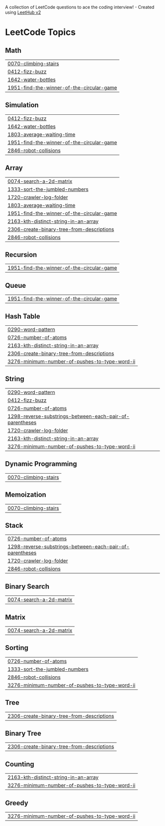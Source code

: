 A collection of LeetCode questions to ace the coding interview! - Created using [LeetHub v2](https://github.com/arunbhardwaj/LeetHub-2.0)
<!---LeetCode Topics Start-->
# LeetCode Topics
## Math
|  |
| ------- |
| [0070-climbing-stairs](https://github.com/dinesh5039/LEETCODE/tree/master/0070-climbing-stairs) |
| [0412-fizz-buzz](https://github.com/dinesh5039/LEETCODE/tree/master/0412-fizz-buzz) |
| [1642-water-bottles](https://github.com/dinesh5039/LEETCODE/tree/master/1642-water-bottles) |
| [1951-find-the-winner-of-the-circular-game](https://github.com/dinesh5039/LEETCODE/tree/master/1951-find-the-winner-of-the-circular-game) |
## Simulation
|  |
| ------- |
| [0412-fizz-buzz](https://github.com/dinesh5039/LEETCODE/tree/master/0412-fizz-buzz) |
| [1642-water-bottles](https://github.com/dinesh5039/LEETCODE/tree/master/1642-water-bottles) |
| [1803-average-waiting-time](https://github.com/dinesh5039/LEETCODE/tree/master/1803-average-waiting-time) |
| [1951-find-the-winner-of-the-circular-game](https://github.com/dinesh5039/LEETCODE/tree/master/1951-find-the-winner-of-the-circular-game) |
| [2846-robot-collisions](https://github.com/dinesh5039/LEETCODE/tree/master/2846-robot-collisions) |
## Array
|  |
| ------- |
| [0074-search-a-2d-matrix](https://github.com/dinesh5039/LEETCODE/tree/master/0074-search-a-2d-matrix) |
| [1333-sort-the-jumbled-numbers](https://github.com/dinesh5039/LEETCODE/tree/master/1333-sort-the-jumbled-numbers) |
| [1720-crawler-log-folder](https://github.com/dinesh5039/LEETCODE/tree/master/1720-crawler-log-folder) |
| [1803-average-waiting-time](https://github.com/dinesh5039/LEETCODE/tree/master/1803-average-waiting-time) |
| [1951-find-the-winner-of-the-circular-game](https://github.com/dinesh5039/LEETCODE/tree/master/1951-find-the-winner-of-the-circular-game) |
| [2163-kth-distinct-string-in-an-array](https://github.com/dinesh5039/LEETCODE/tree/master/2163-kth-distinct-string-in-an-array) |
| [2306-create-binary-tree-from-descriptions](https://github.com/dinesh5039/LEETCODE/tree/master/2306-create-binary-tree-from-descriptions) |
| [2846-robot-collisions](https://github.com/dinesh5039/LEETCODE/tree/master/2846-robot-collisions) |
## Recursion
|  |
| ------- |
| [1951-find-the-winner-of-the-circular-game](https://github.com/dinesh5039/LEETCODE/tree/master/1951-find-the-winner-of-the-circular-game) |
## Queue
|  |
| ------- |
| [1951-find-the-winner-of-the-circular-game](https://github.com/dinesh5039/LEETCODE/tree/master/1951-find-the-winner-of-the-circular-game) |
## Hash Table
|  |
| ------- |
| [0290-word-pattern](https://github.com/dinesh5039/LEETCODE/tree/master/0290-word-pattern) |
| [0726-number-of-atoms](https://github.com/dinesh5039/LEETCODE/tree/master/0726-number-of-atoms) |
| [2163-kth-distinct-string-in-an-array](https://github.com/dinesh5039/LEETCODE/tree/master/2163-kth-distinct-string-in-an-array) |
| [2306-create-binary-tree-from-descriptions](https://github.com/dinesh5039/LEETCODE/tree/master/2306-create-binary-tree-from-descriptions) |
| [3276-minimum-number-of-pushes-to-type-word-ii](https://github.com/dinesh5039/LEETCODE/tree/master/3276-minimum-number-of-pushes-to-type-word-ii) |
## String
|  |
| ------- |
| [0290-word-pattern](https://github.com/dinesh5039/LEETCODE/tree/master/0290-word-pattern) |
| [0412-fizz-buzz](https://github.com/dinesh5039/LEETCODE/tree/master/0412-fizz-buzz) |
| [0726-number-of-atoms](https://github.com/dinesh5039/LEETCODE/tree/master/0726-number-of-atoms) |
| [1298-reverse-substrings-between-each-pair-of-parentheses](https://github.com/dinesh5039/LEETCODE/tree/master/1298-reverse-substrings-between-each-pair-of-parentheses) |
| [1720-crawler-log-folder](https://github.com/dinesh5039/LEETCODE/tree/master/1720-crawler-log-folder) |
| [2163-kth-distinct-string-in-an-array](https://github.com/dinesh5039/LEETCODE/tree/master/2163-kth-distinct-string-in-an-array) |
| [3276-minimum-number-of-pushes-to-type-word-ii](https://github.com/dinesh5039/LEETCODE/tree/master/3276-minimum-number-of-pushes-to-type-word-ii) |
## Dynamic Programming
|  |
| ------- |
| [0070-climbing-stairs](https://github.com/dinesh5039/LEETCODE/tree/master/0070-climbing-stairs) |
## Memoization
|  |
| ------- |
| [0070-climbing-stairs](https://github.com/dinesh5039/LEETCODE/tree/master/0070-climbing-stairs) |
## Stack
|  |
| ------- |
| [0726-number-of-atoms](https://github.com/dinesh5039/LEETCODE/tree/master/0726-number-of-atoms) |
| [1298-reverse-substrings-between-each-pair-of-parentheses](https://github.com/dinesh5039/LEETCODE/tree/master/1298-reverse-substrings-between-each-pair-of-parentheses) |
| [1720-crawler-log-folder](https://github.com/dinesh5039/LEETCODE/tree/master/1720-crawler-log-folder) |
| [2846-robot-collisions](https://github.com/dinesh5039/LEETCODE/tree/master/2846-robot-collisions) |
## Binary Search
|  |
| ------- |
| [0074-search-a-2d-matrix](https://github.com/dinesh5039/LEETCODE/tree/master/0074-search-a-2d-matrix) |
## Matrix
|  |
| ------- |
| [0074-search-a-2d-matrix](https://github.com/dinesh5039/LEETCODE/tree/master/0074-search-a-2d-matrix) |
## Sorting
|  |
| ------- |
| [0726-number-of-atoms](https://github.com/dinesh5039/LEETCODE/tree/master/0726-number-of-atoms) |
| [1333-sort-the-jumbled-numbers](https://github.com/dinesh5039/LEETCODE/tree/master/1333-sort-the-jumbled-numbers) |
| [2846-robot-collisions](https://github.com/dinesh5039/LEETCODE/tree/master/2846-robot-collisions) |
| [3276-minimum-number-of-pushes-to-type-word-ii](https://github.com/dinesh5039/LEETCODE/tree/master/3276-minimum-number-of-pushes-to-type-word-ii) |
## Tree
|  |
| ------- |
| [2306-create-binary-tree-from-descriptions](https://github.com/dinesh5039/LEETCODE/tree/master/2306-create-binary-tree-from-descriptions) |
## Binary Tree
|  |
| ------- |
| [2306-create-binary-tree-from-descriptions](https://github.com/dinesh5039/LEETCODE/tree/master/2306-create-binary-tree-from-descriptions) |
## Counting
|  |
| ------- |
| [2163-kth-distinct-string-in-an-array](https://github.com/dinesh5039/LEETCODE/tree/master/2163-kth-distinct-string-in-an-array) |
| [3276-minimum-number-of-pushes-to-type-word-ii](https://github.com/dinesh5039/LEETCODE/tree/master/3276-minimum-number-of-pushes-to-type-word-ii) |
## Greedy
|  |
| ------- |
| [3276-minimum-number-of-pushes-to-type-word-ii](https://github.com/dinesh5039/LEETCODE/tree/master/3276-minimum-number-of-pushes-to-type-word-ii) |
<!---LeetCode Topics End-->
